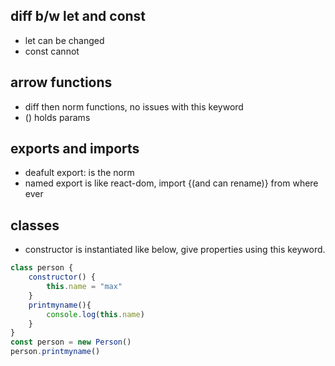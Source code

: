 ## diff b/w let and const
- let can be changed
- const cannot

## arrow functions
- diff then norm functions, no issues with this keyword
- () holds params

## exports and imports
- deafult export: is the norm
- named export is like react-dom, import {(and can rename)} from where ever

## classes
- constructor is instantiated like below, give properties using this keyword.
```javascript
class person {
    constructor() {
        this.name = "max"
    }
    printmyname(){
        console.log(this.name)
    }
}
const person = new Person()
person.printmyname()
```